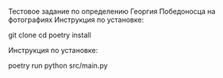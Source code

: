 Тестовое задание по определению Георгия Победоносца на фотографиях
Инструкция по установке:

git clone <repo-url>
cd <project-directory>
poetry install

Инструкция по установке:

poetry run python src/main.py
